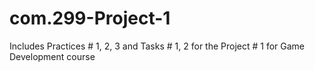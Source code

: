 # com.299-Project-1

Includes Practices # 1, 2, 3 and Tasks # 1, 2 for the Project # 1 for Game Development course
